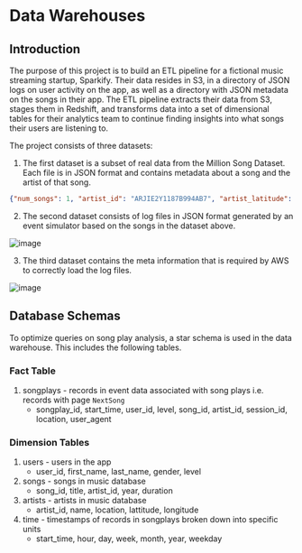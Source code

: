 # Data Warehouses

## Introduction

The purpose of this project is to build an ETL pipeline for a fictional music streaming startup, Sparkify. Their data resides in S3, in a directory of JSON logs on user activity on the app, as well as a directory with JSON metadata on the songs in their app. The ETL pipeline extracts their data from S3, stages them in Redshift, and transforms data into a set of dimensional tables for their analytics team to continue finding insights into what songs their users are listening to.

The project consists of three datasets:

1. The first dataset is a subset of real data from the Million Song Dataset. Each file is in JSON format and contains metadata about a song and the artist of that song.

```json
{"num_songs": 1, "artist_id": "ARJIE2Y1187B994AB7", "artist_latitude": null, "artist_longitude": null, "artist_location": "", "artist_name": "Line Renaud", "song_id": "SOUPIRU12A6D4FA1E1", "title": "Der Kleine Dompfaff", "duration": 152.92036, "year": 0}
```

2. The second dataset consists of log files in JSON format generated by an event simulator based on the songs in the dataset above.

![image](https://video.udacity-data.com/topher/2019/February/5c6c3ce5_log-data/log-data.png)

3. The third dataset contains the meta information that is required by AWS to correctly load the log files.

![image](https://video.udacity-data.com/topher/2022/May/6276f08b_log-json-path/log-json-path.png)

## Database Schemas

To optimize queries on song play analysis, a star schema is used in the data warehouse. This includes the following tables.

### Fact Table

1. songplays - records in event data associated with song plays i.e. records with page `NextSong`
    - songplay_id, start_time, user_id, level, song_id, artist_id, session_id, location, user_agent

### Dimension Tables

1. users - users in the app
    - user_id, first_name, last_name, gender, level
2. songs - songs in music database
    - song_id, title, artist_id, year, duration
3. artists - artists in music database
    - artist_id, name, location, lattitude, longitude
4. time - timestamps of records in songplays broken down into specific units
    - start_time, hour, day, week, month, year, weekday

